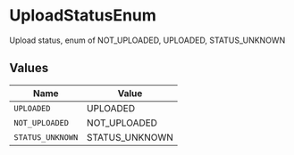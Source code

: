 # UploadStatusEnum

Upload status, enum of NOT_UPLOADED, UPLOADED, STATUS_UNKNOWN


## Values

| Name             | Value            |
| ---------------- | ---------------- |
| `UPLOADED`       | UPLOADED         |
| `NOT_UPLOADED`   | NOT_UPLOADED     |
| `STATUS_UNKNOWN` | STATUS_UNKNOWN   |